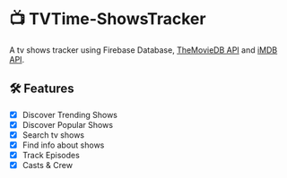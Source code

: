# :tv: TVTime-ShowsTracker

A tv shows tracker using Firebase Database, [TheMovieDB API](https://www.themoviedb.org/documentation/api) and [iMDB API](https://imdb-api.com/). <br />

##  :hammer_and_wrench: Features
- [x] Discover Trending Shows <br />
- [x] Discover Popular Shows <br />
- [x] Search tv shows <br />
- [x] Find info about shows <br />
- [x] Track Episodes <br />
- [x] Casts & Crew
